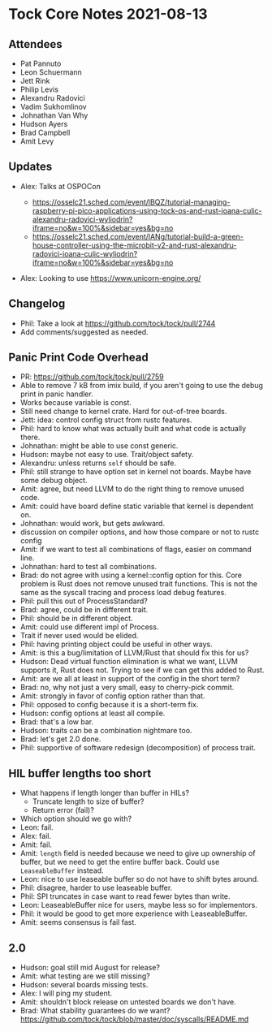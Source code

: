 # Tock Core Notes 2021-08-13

## Attendees

- Pat Pannuto
- Leon Schuermann
- Jett Rink
- Philip Levis
- Alexandru Radovici
- Vadim Sukhomlinov
- Johnathan Van Why
- Hudson Ayers
- Brad Campbell
- Amit Levy

## Updates

- Alex: Talks at OSPOCon
  - https://osselc21.sched.com/event/lBQZ/tutorial-managing-raspberry-pi-pico-applications-using-tock-os-and-rust-ioana-culic-alexandru-radovici-wyliodrin?iframe=no&w=100%&sidebar=yes&bg=no
  - https://osselc21.sched.com/event/lANg/tutorial-build-a-green-house-controller-using-the-microbit-v2-and-rust-alexandru-radovici-ioana-culic-wyliodrin?iframe=no&w=100%&sidebar=yes&bg=no

- Alex: Looking to use https://www.unicorn-engine.org/

## Changelog

- Phil: Take a look at https://github.com/tock/tock/pull/2744
- Add comments/suggested as needed.

## Panic Print Code Overhead

- PR: https://github.com/tock/tock/pull/2759
- Able to remove 7 kB from imix build, if you aren't going to use the debug
  print in panic handler.
- Works because variable is const.
- Still need change to kernel crate. Hard for out-of-tree boards.
- Jett: idea: control config struct from rustc features.
- Phil: hard to know what was actually built and what code is actually there.
- Johnathan: might be able to use const generic.
- Hudson: maybe not easy to use. Trait/object safety.
- Alexandru: unless returns `self` should be safe.
- Phil: still strange to have option set in kernel not boards. Maybe have some
  debug object.
- Amit: agree, but need LLVM to do the right thing to remove unused code.
- Amit: could have board define static variable that kernel is dependent on.
- Johnathan: would work, but gets awkward.
- discussion on compiler options, and how those compare or not to rustc config
- Amit: if we want to test all combinations of flags, easier on command line.
- Johnathan: hard to test all combinations.
- Brad: do not agree with using a kernel::config option for this. Core problem
  is Rust does not remove unused trait functions. This is not the same as the
  syscall tracing and process load debug features.
- Phil: pull this out of ProcessStandard?
- Brad: agree, could be in different trait.
- Phil: should be in different object.
- Amit: could use different impl of Process.
- Trait if never used would be elided.
- Phil: having printing object could be useful in other ways.
- Amit: is this a bug/limitation of LLVM/Rust that should fix this for us?
- Hudson: Dead virtual function elimination is what we want, LLVM supports it,
  Rust does not. Trying to see if we can get this added to Rust.
- Amit: are we all at least in support of the config in the short term?
- Brad: no, why not just a very small, easy to cherry-pick commit.
- Amit: strongly in favor of config option rather than that.
- Phil: opposed to config because it is a short-term fix.
- Hudson: config options at least all compile.
- Brad: that's a low bar.
- Hudson: traits can be a combination nightmare too.
- Brad: let's get 2.0 done.
- Phil: supportive of software redesign (decomposition) of process trait.

## HIL buffer lengths too short

- What happens if length longer than buffer in HILs?
  - Truncate length to size of buffer?
  - Return error (fail)?
- Which option should we go with?
- Leon: fail.
- Alex: fail.
- Amit: fail.
- Amit: `length` field is needed because we need to give up ownership of buffer,
  but we need to get the entire buffer back. Could use `LeaseableBuffer`
  instead.
- Leon: nice to use leaseable buffer so do not have to shift bytes around.
- Phil: disagree, harder to use leaseable buffer.
- Phil: SPI truncates in case want to read fewer bytes than write.
- Leon: LeaseableBuffer nice for users, maybe less so for implementors.
- Phil: it would be good to get more experience with LeaseableBuffer.
- Amit: seems consensus is fail fast.

## 2.0

- Hudson: goal still mid August for release?
- Amit: what testing are we still missing?
- Hudson: several boards missing tests.
- Alex: I will ping my student.
- Amit: shouldn't block release on untested boards we don't have.
- Brad: What stability guarantees do we want?
  https://github.com/tock/tock/blob/master/doc/syscalls/README.md
